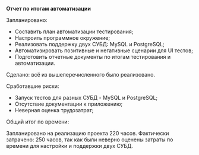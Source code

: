 **Отчет по итогам автоматизации**

Запланировано:

- Составить план автоматизации тестирования;
- Настроить программное окружение;
- Реализовать поддержку двух СУБД: MySQL и PostgreSQL;
- Автоматизировать позитивные и негативные сценарии для UI тестов;
- Подготовить отчетные документы по итогам тестирования и автоматизации.

Сделано: всё из вышеперечисленного было реализовано.


Сработавшие риски:

- Запуск тестов для разных СУБД - MySQL и PostgreSQL;
- Отсутствие документации к приложению;
- Неверная оценка трудозатрат;

Общий итог по времени:

Запланировано на реализацию проекта 220 часов. Фактически затрачено: 250 часов, так как были неверно оценены затраты по времени для настройки и поддержки двух СУБД.


